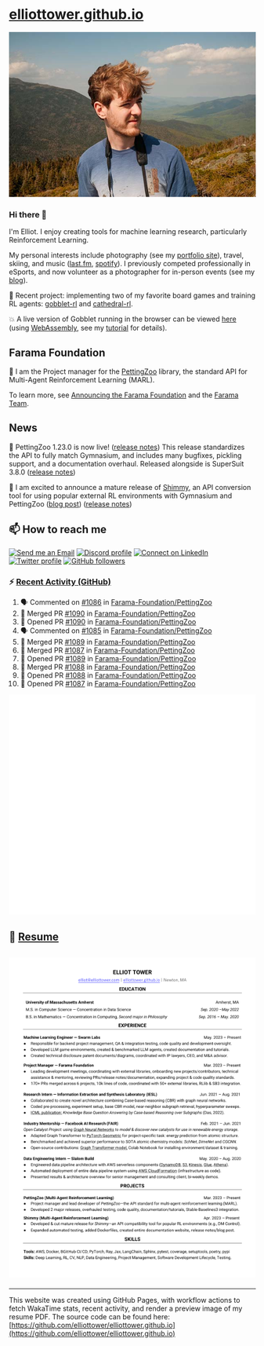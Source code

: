 # [elliottower.github.io](https://github.com/elliottower/elliottower.github.io)

[![A wild Elliot on Mt Washington](https://raw.githubusercontent.com/elliottower/elliottower.github.io/main/src/jpg/DSCF7539-600px.jpg?raw=true)](https://raw.githubusercontent.com/elliottower/elliottower.github.io/main/src/jpg/DSCF7539.jpg?raw=true)

### Hi there 👋

I'm Elliot. I enjoy creating tools for machine learning research, particularly Reinforcement Learning.

My personal interests include photography (see my [portfolio site](https://www.elliottower.com/)), travel, skiing, and music ([last.fm](https://www.last.fm/user/ajsdlfkwer), [spotify](https://open.spotify.com/user/12132818380)). I previously competed professionally in eSports, and now volunteer as a photographer for in-person events (see my [blog](https://www.elliottower.com/stories/?category=events)).

🤖 Recent project: implementing two of my favorite board games and training RL agents: [gobblet-rl](https://github.com/elliottower/gobblet-rl) and [cathedral-rl](https://github.com/elliottower/cathedral-rl). 

💥 A live version of Gobblet running in the browser can be viewed [here](https://elliottower.github.io/gobblet-rl/) (using [WebAssembly](https://webassembly.org/), see my [tutorial](https://github.com/elliottower/gobblet-rl/blob/main/tutorials/WebAssembly/web_assembly.md) for details).

## Farama Foundation

🚀 I am the Project manager for the [PettingZoo](https://github.com/Farama-Foundation/PettingZoo) library, the standard API for Multi-Agent Reinforcement Learning (MARL). 

To learn more, see [Announcing the Farama Foundation](https://farama.org/Announcing-The-Farama-Foundation) and the [Farama Team](https://farama.org/team).

## News

🎉 PettingZoo 1.23.0 is now live! ([release notes](https://github.com/Farama-Foundation/PettingZoo/releases/tag/1.23.0)) This release standardizes the API to fully match Gymnasium, and includes many bugfixes, pickling support, and a documentation overhaul. Released alongside is SuperSuit 3.8.0 ([release notes](https://github.com/Farama-Foundation/SuperSuit/releases/tag/3.8.0)) 

<!-- ![GitHub Release Date](https://img.shields.io/github/release-date/Farama-Foundation/PettingZoo) -->

🎉 I am excited to announce a mature release of [Shimmy](https://github.com/Farama-Foundation/Shimmy), an API conversion tool for using popular external RL environments with Gymnasium and PettingZoo ([blog post](https://farama.org/Announcing-Shimmy)) ([release notes](https://github.com/Farama-Foundation/Shimmy/releases/tag/v1.0.0)) 

## 📫 How to reach me

 [![Send me an Email](https://img.shields.io/badge/email-elliot%40elliottower.com-blue)](mailto:elliot@elliottower.com)
 [![Discord profile](https://img.shields.io/badge/Discord-7289DA?style=flat&logo=discord&logoColor=white)](https://discord.com/users/83091537923145728)
 [![Connect on LinkedIn](https://img.shields.io/badge/--linkedin?label=LinkedIn&logo=LinkedIn&style=social)](https://www.linkedin.com/in/elliot-tower)
 [![Twitter profile](https://img.shields.io/twitter/follow/elliottower?style=social)](https://twitter.com/ElliotTower/)
 [![GitHub followers](https://img.shields.io/github/followers/elliottower?style=social)](https://github.com/elliottower/)

### ⚡ [Recent Activity (GitHub)](https://github.com/elliottower)

<!--START_SECTION:activity-->
1. 🗣 Commented on [#1086](https://github.com/Farama-Foundation/PettingZoo/pull/1086#issuecomment-1710289684) in [Farama-Foundation/PettingZoo](https://github.com/Farama-Foundation/PettingZoo)
2. 🎉 Merged PR [#1090](https://github.com/Farama-Foundation/PettingZoo/pull/1090) in [Farama-Foundation/PettingZoo](https://github.com/Farama-Foundation/PettingZoo)
3. 💪 Opened PR [#1090](https://github.com/Farama-Foundation/PettingZoo/pull/1090) in [Farama-Foundation/PettingZoo](https://github.com/Farama-Foundation/PettingZoo)
4. 🗣 Commented on [#1085](https://github.com/Farama-Foundation/PettingZoo/issues/1085#issuecomment-1709297155) in [Farama-Foundation/PettingZoo](https://github.com/Farama-Foundation/PettingZoo)
5. 🎉 Merged PR [#1089](https://github.com/Farama-Foundation/PettingZoo/pull/1089) in [Farama-Foundation/PettingZoo](https://github.com/Farama-Foundation/PettingZoo)
6. 🎉 Merged PR [#1087](https://github.com/Farama-Foundation/PettingZoo/pull/1087) in [Farama-Foundation/PettingZoo](https://github.com/Farama-Foundation/PettingZoo)
7. 💪 Opened PR [#1089](https://github.com/Farama-Foundation/PettingZoo/pull/1089) in [Farama-Foundation/PettingZoo](https://github.com/Farama-Foundation/PettingZoo)
8. 🎉 Merged PR [#1088](https://github.com/Farama-Foundation/PettingZoo/pull/1088) in [Farama-Foundation/PettingZoo](https://github.com/Farama-Foundation/PettingZoo)
9. 💪 Opened PR [#1088](https://github.com/Farama-Foundation/PettingZoo/pull/1088) in [Farama-Foundation/PettingZoo](https://github.com/Farama-Foundation/PettingZoo)
10. 💪 Opened PR [#1087](https://github.com/Farama-Foundation/PettingZoo/pull/1087) in [Farama-Foundation/PettingZoo](https://github.com/Farama-Foundation/PettingZoo)
<!--END_SECTION:activity-->


<picture>
  <a href="https://metrics.lecoq.io/insights?user=elliottower">
   <img src="/github-metrics.svg" alt="Metrics">
  </a>
</picture>

## 📄 [Resume](https://elliottower.github.io/src/pdf/resume.pdf)

<!-- PDF-TO-MARKDOWN:START -->
![Page 1](src/png/page1.png "Page 1")
---
<!-- PDF-TO-MARKDOWN:END -->

----

This website was created using GitHub Pages, with workflow actions to fetch WakaTime stats, recent activity, and render a preview image of my resume PDF. The source code can be found here: [https://github.com/elliottower/elliottower.github.io](https://github.com/elliottower/elliottower.github.io)
